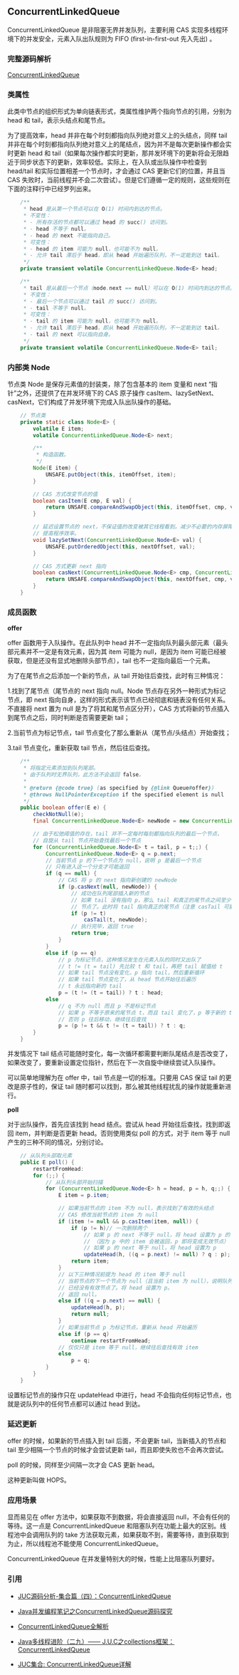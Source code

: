 ## ConcurrentLinkedQueue

ConcurrentLinkedQueue 是非阻塞无界并发队列，主要利用 CAS 实现多线程环境下的并发安全，元素入队出队规则为 FIFO (first-in-first-out 先入先出) 。

### 完整源码解析

[ConcurrentLinkedQueue](https://github.com/Augustvic/JavaSourceCodeAnalysis/blob/master/src/JUC/JUCCollections/ConcurrentLinkedQueue.java)

### 类属性

此类中节点的组织形式为单向链表形式，类属性维护两个指向节点的引用，分别为 head 和 tail，表示头结点和尾节点。

为了提高效率，head 并非在每个时刻都指向队列绝对意义上的头结点，同样 tail 并非在每个时刻都指向队列绝对意义上的尾结点，因为并不是每次更新操作都会实时更新 head 和 tail（如果每次操作都实时更新，那并发环境下的更新将会无限趋近于同步状态下的更新，效率较低。实际上，在入队或出队操作中检查到 head/tail 和实际位置相差一个节点时，才会通过 CAS 更新它们的位置，并且当 CAS 失败时，当前线程并不会二次尝试）。但是它们遵循一定的规则，这些规则在下面的注释行中已经罗列出来。

```java
    /**
     * head 是从第一个节点可以在 O(1) 时间内到达的节点。
     * 不变性：
     * - 所有存活的节点都可以通过 head 的 succ() 访问到。
     * - head 不等于 null。
     * - head 的 next 不能指向自己。
     * 可变性：
     * - head 的 item 可能为 null，也可能不为 null。
     * - 允许 tail 滞后于 head，即从 head 开始遍历队列，不一定能到达 tail。
     */
    private transient volatile ConcurrentLinkedQueue.Node<E> head;

    /**
     * tail 是从最后一个节点（node.next == null）可以在 O(1) 时间内到达的节点。
     * 不变性：
     * - 最后一个节点可以通过 tail 的 succ() 访问到。
     * - tail 不等于 null。
     * 可变性：
     * - tail 的 item 可能为 null，也可能不为 null。
     * - 允许 tail 滞后于 head，即从 head 开始遍历队列，不一定能到达 tail。
     * - tail 的 next 可以指向自身。
     */
    private transient volatile ConcurrentLinkedQueue.Node<E> tail;
```

### 内部类 Node

节点类 Node 是保存元素值的封装类，除了包含基本的 item 变量和 next “指针”之外，还提供了在并发环境下的 CAS 原子操作 casItem、lazySetNext、casNext，它们构成了并发环境下完成入队出队操作的基础。

```java
    // 节点类
    private static class Node<E> {
        volatile E item;
        volatile ConcurrentLinkedQueue.Node<E> next;

        /**
         * 构造函数。
         */
        Node(E item) {
            UNSAFE.putObject(this, itemOffset, item);
        }

        // CAS 方式改变节点的值
        boolean casItem(E cmp, E val) {
            return UNSAFE.compareAndSwapObject(this, itemOffset, cmp, val);
        }

        // 延迟设置节点的 next，不保证值的改变被其它线程看到。减少不必要的内存屏障，
        // 提高程序效率。
        void lazySetNext(ConcurrentLinkedQueue.Node<E> val) {
            UNSAFE.putOrderedObject(this, nextOffset, val);
        }

        // CAS 方式更新 next 指向
        boolean casNext(ConcurrentLinkedQueue.Node<E> cmp, ConcurrentLinkedQueue.Node<E> val) {
            return UNSAFE.compareAndSwapObject(this, nextOffset, cmp, val);
        }
    }
```

### 成员函数

**offer**

offer 函数用于入队操作。在此队列中 head 并不一定指向队列最头部元素（最头部元素并不一定是有效元素，因为其 item 可能为 null，是因为 item 可能已经被获取，但是还没有显式地删除头部节点），tail 也不一定指向最后一个元素。

为了在尾节点之后添加一个新的节点，从 tail 开始往后查找，此时有三种情况：

1.找到了尾节点（尾节点的 next 指向 null。Node 节点存在另外一种形式为标记节点，即 next 指向自身，这样的形式表示该节点已经彻底和链表没有任何关系。不直接将 next 置为 null 是为了将其和尾节点区分开），CAS 方式将新的节点插入到尾节点之后，同时判断是否需要更新 tail；

2.当前节点为标记节点，tail 节点变化了那么重新从（尾节点/头结点）开始查找；

3.tail 节点变化，重新获取 tail 节点，然后往后查找。

```java
    /**
     * 将指定元素添加到队列尾部。
     * 由于队列时无界队列，此方法不会返回 false。
     *
     * @return {@code true} (as specified by {@link Queue#offer})
     * @throws NullPointerException if the specified element is null
     */
    public boolean offer(E e) {
        checkNotNull(e);
        final ConcurrentLinkedQueue.Node<E> newNode = new ConcurrentLinkedQueue.Node<E>(e);

        // 由于松弛阈值的存在，tail 并不一定每时每刻都指向队列的最后一个节点，
        // 自旋从 tail 节点开始查找最后一个节点
        for (ConcurrentLinkedQueue.Node<E> t = tail, p = t;;) {
            ConcurrentLinkedQueue.Node<E> q = p.next;
            // 当前节点 p 的下一个节点为 null，说明 p 是最后一个节点
            // 只有进入这一个分支才可能返回
            if (q == null) {
                // CAS 将 p 的 next 指向新创建的 newNode
                if (p.casNext(null, newNode)) {
                    // 成功在队列尾部插入新的节点
                    // 如果 tail 没有指向 p，那么 tail 和真正的尾节点之间至少已经隔了一个
                    // 节点了。此时将 tail 指向真正的尾节点（注意 casTail 可能执行失败）。
                    if (p != t)
                        casTail(t, newNode);
                    // 执行完毕，返回 true
                    return true;
                }
            }
            else if (p == q)
                // p 为标记节点，这种情况发生在元素入队的同时又出队了
                // t != (t = tail) 先比较 t 和 tail，再把 tail 赋值给 t
                // 如果 tail 节点没有变化，p 指向 tail，然后重新循环
                // 如果 tail 节点变化了，从 head 节点开始往后遍历
                // t 永远指向新的 tail
                p = (t != (t = tail)) ? t : head;
            else
                // q 不为 null 而且 p 不是标记节点
                // 如果 p 不等于原来的尾节点 t，而且 tail 变化了，p 等于新的 tail
                // 否则 p 往后移动，继续往后查找
                p = (p != t && t != (t = tail)) ? t : q;
        }
    }
```

并发情况下 tail 结点可能随时变化，每一次循环都需要判断队尾结点是否改变了，如果改变了，要重新设置定位指针，然后在下一次自旋中继续尝试入队操作。

可以简单地理解为在 offer 中，tail 节点是一切的标准。只要用 CAS 保证 tail 的更改是原子性的，保证 tail 随时都可以找到，那么被其他线程扰乱的操作就能重新进行。

**poll**

对于出队操作，首先应该找到 head 结点。尝试从 head 开始往后查找，找到即返回 item，并判断是否更新 head。否则使用类似 poll 的方式，对于 item 等于 null 产生的三种不同的情况，分别讨论。

```java
    // 从队列头部取元素
    public E poll() {
        restartFromHead:
        for (;;) {
            // 从队列头部开始扫描
            for (ConcurrentLinkedQueue.Node<E> h = head, p = h, q;;) {
                E item = p.item;

                // 如果当前节点的 item 不为 null，表示找到了有效的头结点
                // CAS 修改当前节点的 item 为 null
                if (item != null && p.casItem(item, null)) {
                    if (p != h)// 一次删除两个
                        // 如果 p 的 next 不等于 null，将 head 设置为 p 的 next
                        // （因为 p 中的 item 会被返回，p 即将变成无效节点）
                        // 如果 p 的 next 等于 null，将 head 设置为 p
                        updateHead(h, ((q = p.next) != null) ? q : p);
                    return item;
                }
                // 以下三种情况前提为 head 的 item 等于 null
                // 当前节点的下一个节点为 null（且当前 item 为 null），说明队列中
                // 已经没有有效节点了。将 head 设置为 p。
                // 返回 null。
                else if ((q = p.next) == null) {
                    updateHead(h, p);
                    return null;
                }
                // 如果当前节点 p 为标记节点，重新从 head 开始遍历
                else if (p == q)
                    continue restartFromHead;
                // 仅仅只是 item 等于 null，继续往后查找有效 item
                else
                    p = q;
            }
        }
    }
```

设置标记节点的操作只在 updateHead 中进行，head 不会指向任何标记节点，也就是说队列中的任何节点都可以通过 head 到达。

### 延迟更新

offer 的时候，如果新的节点插入到 tail 后面，不会更新 tail，当新插入的节点和 tail 至少相隔一个节点的时候才会尝试更新 tail，而且即使失败也不会再次尝试。

poll 的时候，同样至少间隔一次才会 CAS 更新 head。

这种更新叫做 HOPS。

### 应用场景

显而易见在 offer 方法中，如果获取不到数据，将会直接返回 null，不会有任何的等待。这一点是 ConcurrentLinkedQueue 和阻塞队列在功能上最大的区别。线程池中会调用队列的 take 方法获取元素，如果获取不到，需要等待，直到获取到为止，所以线程池不能使用 ConcurrentLinkedQueue。

ConcurrentLinkedQueue 在并发量特别大的时候，性能上比阻塞队列要好。

### 引用

* [JUC源码分析-集合篇（四）：ConcurrentLinkedQueue](https://www.jianshu.com/p/0c5a672b2ade)

* [Java并发编程笔记之ConcurrentLinkedQueue源码探究](https://www.cnblogs.com/huangjuncong/p/9196240.html)

* [ConcurrentLinkedQueue全解析](https://www.jianshu.com/p/ce6108e4b2c4)

* [Java多线程进阶（二九）—— J.U.C之collections框架：ConcurrentLinkedQueue](https://segmentfault.com/a/1190000016248143)

* [JUC集合: ConcurrentLinkedQueue详解](https://www.pdai.tech/md/java/thread/java-thread-x-juc-collection-ConcurrentLinkedQueue.html)